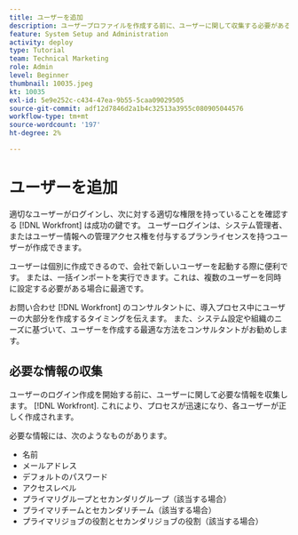 ```yaml
---
title: ユーザーを追加
description: ユーザープロファイルを作成する前に、ユーザーに関して収集する必要がある情報を説明します。
feature: System Setup and Administration
activity: deploy
type: Tutorial
team: Technical Marketing
role: Admin
level: Beginner
thumbnail: 10035.jpeg
kt: 10035
exl-id: 5e9e252c-c434-47ea-9b55-5caa09029505
source-git-commit: adf12d7846d2a1b4c32513a3955c080905044576
workflow-type: tm+mt
source-wordcount: '197'
ht-degree: 2%

---
```


# ユーザーを追加

適切なユーザーがログインし、次に対する適切な権限を持っていることを確認する [!DNL Workfront] は成功の鍵です。 ユーザーログインは、システム管理者、またはユーザー情報への管理アクセス権を付与するプランライセンスを持つユーザーが作成できます。

ユーザーは個別に作成できるので、会社で新しいユーザーを起動する際に便利です。 または、一括インポートを実行できます。これは、複数のユーザーを同時に設定する必要がある場合に最適です。

お問い合わせ [!DNL Workfront] のコンサルタントに、導入プロセス中にユーザーの大部分を作成するタイミングを伝えます。 また、システム設定や組織のニーズに基づいて、ユーザーを作成する最適な方法をコンサルタントがお勧めします。

## 必要な情報の収集

ユーザーのログイン作成を開始する前に、ユーザーに関して必要な情報を収集します。 [!DNL Workfront]. これにより、プロセスが迅速になり、各ユーザーが正しく作成されます。

必要な情報には、次のようなものがあります。

* 名前
* メールアドレス
* デフォルトのパスワード
* アクセスレベル
* プライマリグループとセカンダリグループ（該当する場合）
* プライマリチームとセカンダリチーム（該当する場合）
* プライマリジョブの役割とセカンダリジョブの役割（該当する場合）
